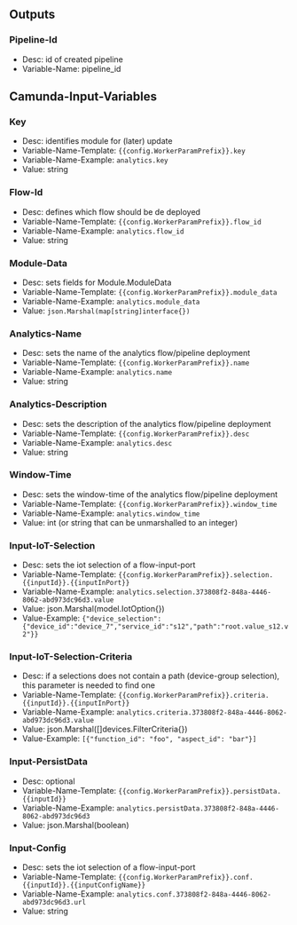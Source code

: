 ## Outputs

### Pipeline-Id

- Desc: id of created pipeline
- Variable-Name: pipeline_id

## Camunda-Input-Variables

### Key
- Desc: identifies module for (later) update
- Variable-Name-Template: `{{config.WorkerParamPrefix}}.key`
- Variable-Name-Example: `analytics.key`
- Value: string

### Flow-Id

- Desc: defines which flow should be de deployed
- Variable-Name-Template: `{{config.WorkerParamPrefix}}.flow_id`
- Variable-Name-Example: `analytics.flow_id`
- Value: string

### Module-Data

- Desc: sets fields for Module.ModuleData
- Variable-Name-Template: `{{config.WorkerParamPrefix}}.module_data`
- Variable-Name-Example: `analytics.module_data`
- Value: `json.Marshal(map[string]interface{})`

### Analytics-Name

- Desc: sets the name of the analytics flow/pipeline deployment
- Variable-Name-Template: `{{config.WorkerParamPrefix}}.name`
- Variable-Name-Example: `analytics.name`
- Value: string

### Analytics-Description

- Desc: sets the description of the analytics flow/pipeline deployment
- Variable-Name-Template: `{{config.WorkerParamPrefix}}.desc`
- Variable-Name-Example: `analytics.desc`
- Value: string


### Window-Time

- Desc: sets the window-time of the analytics flow/pipeline deployment
- Variable-Name-Template: `{{config.WorkerParamPrefix}}.window_time`
- Variable-Name-Example: `analytics.window_time`
- Value: int (or string that can be unmarshalled to an integer)

### Input-IoT-Selection

- Desc: sets the iot selection of a flow-input-port
- Variable-Name-Template: `{{config.WorkerParamPrefix}}.selection.{{inputId}}.{{inputInPort}}`
- Variable-Name-Example: `analytics.selection.373808f2-848a-4446-8062-abd973dc96d3.value`
- Value: json.Marshal(model.IotOption{})
- Value-Example: `{"device_selection":{"device_id":"device_7","service_id":"s12","path":"root.value_s12.v2"}}`

### Input-IoT-Selection-Criteria

- Desc: if a selections does not contain a path (device-group selection), this parameter is needed to find one
- Variable-Name-Template: `{{config.WorkerParamPrefix}}.criteria.{{inputId}}.{{inputInPort}}`
- Variable-Name-Example: `analytics.criteria.373808f2-848a-4446-8062-abd973dc96d3.value`
- Value: json.Marshal([]devices.FilterCriteria{})
- Value-Example: `[{"function_id": "foo", "aspect_id": "bar"}]`

### Input-PersistData

- Desc: optional
- Variable-Name-Template: `{{config.WorkerParamPrefix}}.persistData.{{inputId}}`
- Variable-Name-Example: `analytics.persistData.373808f2-848a-4446-8062-abd973dc96d3`
- Value: json.Marshal(boolean)

### Input-Config

- Desc: sets the iot selection of a flow-input-port
- Variable-Name-Template: `{{config.WorkerParamPrefix}}.conf.{{inputId}}.{{inputConfigName}}`
- Variable-Name-Example: `analytics.conf.373808f2-848a-4446-8062-abd973dc96d3.url`
- Value: string
